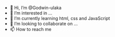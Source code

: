 - 👋 Hi, I’m @Godwin-ulaka
- 👀 I’m interested in ...
- 🌱 I’m currently learning html, css and JavaScript 
- 💞️ I’m looking to collaborate on ...
- 📫 How to reach me 

<!---
Godwin-ulaka/Godwin-ulaka is a ✨ special ✨ repository because its `README.md` (this file) appears on your GitHub profile.
You can click the Preview link to take a look at your changes.
--->
